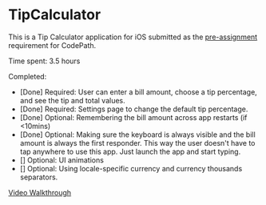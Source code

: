 # TipCalculator

This is a Tip Calculator application for iOS submitted as the [pre-assignment](https://gist.github.com/timothy1ee/7747214) requirement for CodePath.

Time spent: 3.5 hours

Completed:

* [Done] Required: User can enter a bill amount, choose a tip percentage, and see the tip and total values.
* [Done] Required: Settings page to change the default tip percentage.
* [Done] Optional: Remembering the bill amount across app restarts (if <10mins)
* [Done] Optional: Making sure the keyboard is always visible and the bill amount is always the first responder. This way the user doesn't have to tap anywhere to use this app. Just launch the app and start typing.
* [] Optional: UI animations
* [] Optional: Using locale-specific currency and currency thousands separators.


[Video Walkthrough](prework-demo.gif)
